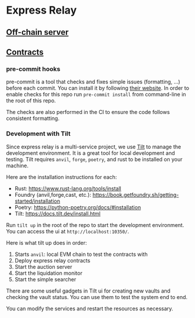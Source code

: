 # Express Relay

## [Off-chain server](auction-server/README.md)

## [Contracts](per_multicall/README.md)

### pre-commit hooks

pre-commit is a tool that checks and fixes simple issues (formatting, ...) before each commit.
You can install it by following [their website](https://pre-commit.com/).
In order to enable checks for this repo run `pre-commit install` from command-line in the root of this repo.

The checks are also performed in the CI to ensure the code follows consistent formatting.

### Development with Tilt

Since express relay is a multi-service project, we use [Tilt](https://tilt.dev/) to manage the development environment.
It is a great tool for local development and testing.
Tilt requires `anvil`, `forge`, `poetry`, and rust to be installed on your machine.

Here are the installation instructions for each:

- Rust: https://www.rust-lang.org/tools/install
- Foundry (anvil,forge,cast, etc.): https://book.getfoundry.sh/getting-started/installation
- Poetry: https://python-poetry.org/docs/#installation
- Tilt: https://docs.tilt.dev/install.html

Run `tilt up` in the root of the repo to start the development environment.
You can access the ui at `http://localhost:10350/`.

Here is what tilt up does in order:

1. Starts `anvil`: local EVM chain to test the contracts with
2. Deploy express relay contracts
3. Start the auction server
4. Start the liquidation monitor
5. Start the simple searcher

There are some useful gadgets in Tilt ui for creating new vaults and checking the vault status.
You can use them to test the system end to end.

You can modify the services and restart the resources as necessary.
